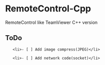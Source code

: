 # RemoteControl-Cpp
RemoteControl like TeamViewer C++ version


## ToDo

<p>
  <ul> 

    <li>- [ ] Add image compress(JPEG)</li>    

    <li>- [ ] Add network code(socket)</li>

  </ul>

</p>

